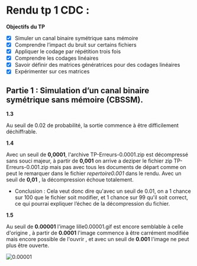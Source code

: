 # Rendu tp 1 CDC :

**Objectifs du TP**

  - [x]  Simuler un canal binaire symétrique sans mémoire
  - [x]  Comprendre l’impact du bruit sur certains fichiers
  - [x]  Appliquer le codage par répétition trois fois
  - [x]  Comprendre les codages linéaires
  - [x]  Savoir définir des matrices génératrices pour des codages linéaires
  - [x]  Expérimenter sur ces matrices

## Partie 1 : Simulation d’un canal binaire symétrique sans mémoire (CBSSM).


**1.3**

Au seuil de 0.02 de probabilité, la sortie commence à être difficilement déchiffrable.

**1.4**

 Avec un seuil de **0,0001**, l'archive TP-Erreurs-0.0001.zip est décompressé sans souci majeur, à partir de **0,001** on arrive a deziper le fichier zip TP-Erreurs-0.001.zip  mais pas avec tous les documents de départ comme on peut le remarquer dans le fichier *repertoire0.001* dans le rendu.
 Avec un seuil de **0,01** , la décompression échoue totalement.


- Conclusion :
Cela veut donc dire qu'avec un seuil de 0.01, on a 1 chance sur 100 que le fichier soit modifier, et 1 chance sur 99 qu'il soit correct, ce qui pourrai expliquer l’échec de la décompression du fichier.



**1.5**

Au seuil de **0.00001** l'image lille0.00001.gif est encore semblable à celle d'origine , à partir de **0.0001** l'image commence à être carrément modifiée mais encore possible de l'ouvrir , et avec un seuil de **0.001** l'image ne peut plus être ouverte.



![ 0.00001](lille0.00001.gif)
